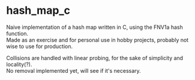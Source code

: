 # hash_map_c
Naive implementation of a hash map written in C, using the FNV1a hash function.</br>
Made as an exercise and for personal use in hobby projects, probably not wise to use for production.

Collisions are handled with linear probing, for the sake of simplicity and locality(?).</br>
No removal implemented yet, will see if it's necessary.
